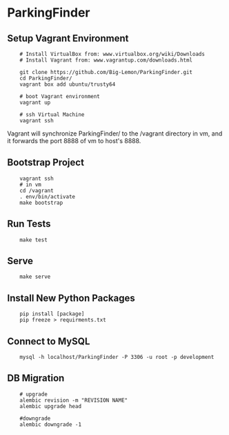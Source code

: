# ParkingFinder

## Setup Vagrant Environment

```
    # Install VirtualBox from: www.virtualbox.org/wiki/Downloads
    # Install Vagrant from: www.vagrantup.com/downloads.html

	git clone https://github.com/Big-Lemon/ParkingFinder.git
	cd ParkingFinder/
	vagrant box add ubuntu/trusty64

	# boot Vagrant environment
	vagrant up

	# ssh Virtual Machine
	vagrant ssh
```
Vagrant will synchronize ParkingFinder/ to the /vagrant directory
in vm, and it forwards the port 8888 of vm to host's 8888.

## Bootstrap Project
```
    vagrant ssh
    # in vm
    cd /vagrant
    . env/bin/activate
    make bootstrap
```

## Run Tests
```
    make test
```

## Serve
```
    make serve
```

## Install New Python Packages
```
	pip install [package]
	pip freeze > requirments.txt
```

## Connect to MySQL
```
    mysql -h localhost/ParkingFinder -P 3306 -u root -p development
```

## DB Migration
```
    # upgrade
    alembic revision -m "REVISION NAME"
    alembic upgrade head

    #downgrade
    alembic downgrade -1
```

